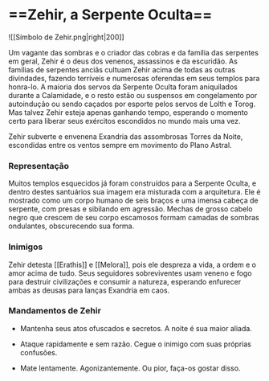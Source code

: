 # ==**Zehir,** a Serpente Oculta==
![[Símbolo de Zehir.png|right|200]]

Um vagante das sombras e o criador das cobras e da família das serpentes em geral, Zehir é o deus dos venenos, assassinos e da escuridão. As famílias de serpentes anciãs cultuam Zehir acima de todas as outras divindades, fazendo terríveis e numerosas oferendas em seus templos para honra-lo. A maioria dos servos da Serpente Oculta foram aniquilados durante a Calamidade, e o resto estão ou suspensos em congelamento por autoindução ou sendo caçados por esporte pelos servos de Lolth e Torog. Mas talvez Zehir esteja apenas ganhando tempo, esperando o momento certo para liberar seus exércitos escondidos no mundo mais uma vez.

Zehir subverte e envenena Exandria das assombrosas Torres da Noite, escondidas entre os ventos sempre em movimento do Plano Astral.
### **Representação**
Muitos templos esquecidos já foram construídos para a Serpente Oculta, e dentro destes santuários sua imagem era misturada com a arquitetura. Ele é mostrado como um corpo humano de seis braços e uma imensa cabeça de serpente, com presas e sibilando em agressão. Mechas de grosso cabelo negro que crescem de seu corpo escamosos formam camadas de sombras ondulantes, obscurecendo sua forma.
### **Inimigos**
Zehir detesta [[Erathis]] e [[Melora]], pois ele despreza a vida, a ordem e o amor acima de tudo. Seus seguidores sobreviventes usam veneno e fogo para destruir civilizações e consumir a natureza, esperando enfurecer ambas as deusas para lanças Exandria em caos.
### **Mandamentos de Zehir**
- Mantenha seus atos ofuscados e secretos. A noite é sua maior aliada.

- Ataque rapidamente e sem razão. Cegue o inimigo com suas próprias confusões.

- Mate lentamente. Agonizantemente. Ou pior, faça-os gostar disso.